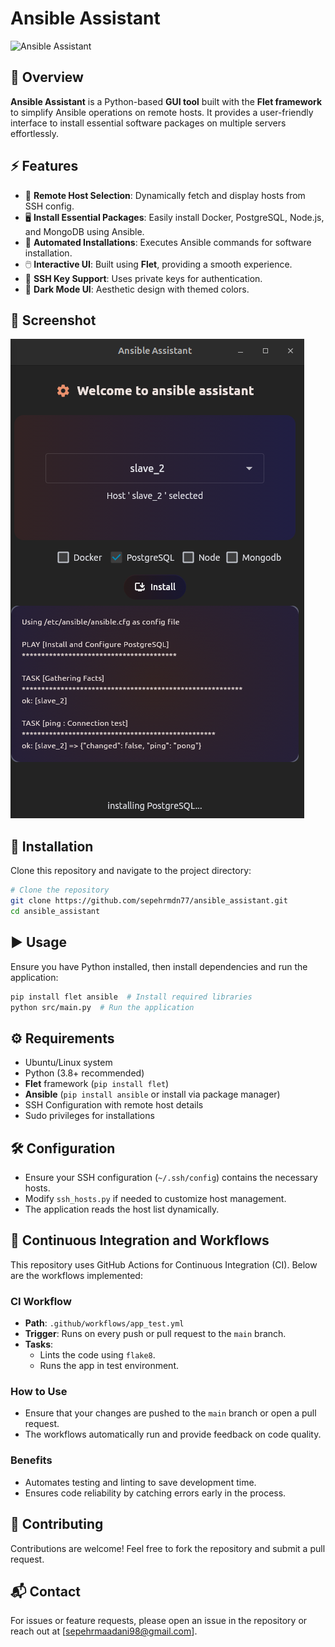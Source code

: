 # Ansible Assistant

![Ansible Assistant](https://img.shields.io/badge/Python-Flet-blue?style=for-the-badge&logo=python)

## 📌 Overview
**Ansible Assistant** is a Python-based **GUI tool** built with the **Flet framework** to simplify Ansible operations on remote hosts. It provides a user-friendly interface to install essential software packages on multiple servers effortlessly.

## ⚡ Features
- 📌 **Remote Host Selection**: Dynamically fetch and display hosts from SSH config.
- 🖥️ **Install Essential Packages**: Easily install Docker, PostgreSQL, Node.js, and MongoDB using Ansible.
- 🔄 **Automated Installations**: Executes Ansible commands for software installation.
- 🖱️ **Interactive UI**: Built using **Flet**, providing a smooth experience.
- 🔑 **SSH Key Support**: Uses private keys for authentication.
- 🌙 **Dark Mode UI**: Aesthetic design with themed colors.

## 📸 Screenshot
![App test](src/assets/App_test.png)

## 🚀 Installation
Clone this repository and navigate to the project directory:

```bash
# Clone the repository
git clone https://github.com/sepehrmdn77/ansible_assistant.git
cd ansible_assistant
```

## ▶️ Usage
Ensure you have Python installed, then install dependencies and run the application:

```bash
pip install flet ansible  # Install required libraries
python src/main.py  # Run the application
```

## ⚙️ Requirements
- Ubuntu/Linux system
- Python (3.8+ recommended)
- **Flet** framework (`pip install flet`)
- **Ansible** (`pip install ansible` or install via package manager)
- SSH Configuration with remote host details
- Sudo privileges for installations

## 🛠️ Configuration
- Ensure your SSH configuration (`~/.ssh/config`) contains the necessary hosts.
- Modify `ssh_hosts.py` if needed to customize host management.
- The application reads the host list dynamically.

## 🚀 Continuous Integration and Workflows

This repository uses GitHub Actions for Continuous Integration (CI). Below are the workflows implemented:

### **CI Workflow**
- **Path**: `.github/workflows/app_test.yml`
- **Trigger**: Runs on every push or pull request to the `main` branch.
- **Tasks**:
  - Lints the code using `flake8`.
  - Runs the app in test environment.

### **How to Use**
- Ensure that your changes are pushed to the `main` branch or open a pull request.
- The workflows automatically run and provide feedback on code quality.

### **Benefits**
- Automates testing and linting to save development time.
- Ensures code reliability by catching errors early in the process.

## 🤝 Contributing
Contributions are welcome! Feel free to fork the repository and submit a pull request.

## 📬 Contact
For issues or feature requests, please open an issue in the repository or reach out at [sepehrmaadani98@gmail.com].
